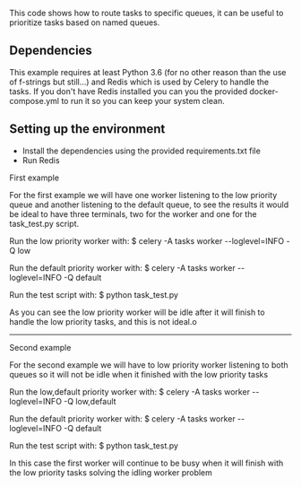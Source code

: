 This code shows how to route tasks to specific queues, it can be useful to
prioritize tasks based on named queues.

Dependencies
------------

This example requires at least Python 3.6 (for no other reason than the use of
f-strings but still...) and Redis which is used by Celery to handle the tasks.
If you don't have Redis installed you can you the provided docker-compose.yml
to run it so you can keep your system clean.

Setting up the environment
--------------------------

- Install the dependencies using the provided requirements.txt file
- Run Redis


First example

For the first example we will have one worker listening to the low priority
queue and another listening to the default queue, to see the results it would
be ideal to have three terminals, two for the worker and one for the
task_test.py script.

Run the low priority worker with:
$ celery -A tasks worker --loglevel=INFO -Q low

Run the default priority worker with:
$ celery -A tasks worker --loglevel=INFO -Q default

Run the test script with:
$ python task_test.py

As you can see the low priority worker will be idle after it will finish to
handle the low priority tasks, and this is not ideal.o

_____________

Second example

For the second example we will have to low priority worker listening to both
queues so it will not be idle when it finished with the low priority tasks

Run the low,default priority worker with:
$ celery -A tasks worker --loglevel=INFO -Q low,default

Run the default priority worker with:
$ celery -A tasks worker --loglevel=INFO -Q default

Run the test script with:
$ python task_test.py

In this case the first worker will continue to be busy when it will finish with
the low priority tasks solving the idling worker problem
